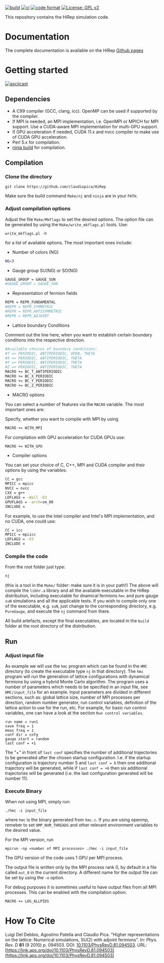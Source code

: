 [![build](https://github.com/claudiopica/HiRep/actions/workflows/build.yml/badge.svg?branch=HiRep-CUDA)](https://github.com/claudiopica/HiRep/actions/workflows/build.yml)
[![ci](https://github.com/claudiopica/HiRep/actions/workflows/ci.yml/badge.svg?branch=HiRep-CUDA)](https://github.com/claudiopica/HiRep/actions/workflows/ci.yml)
[![code format](https://github.com/claudiopica/HiRep/actions/workflows/check-format.yml/badge.svg?branch=HiRep-CUDA)](https://github.com/claudiopica/HiRep/actions/workflows/check-format.yml)
[![License: GPL v2](https://img.shields.io/badge/License-GPL_v2-blue.svg)](https://github.com/claudiopica/HiRep/blob/master/LICENSE.md)


This repository contains the HiRep simulation code.
# Documentation
The complete documentation is available on the HiRep  [Github pages](https://claudiopica.github.io/HiRep/)

# Getting started

[![asciicast](https://asciinema.org/a/550942.svg)](https://asciinema.org/a/550942)

## Dependencies

* A C99 compiler (GCC, clang, icc). OpenMP can be used if supported by the compiler.  
* If MPI is needed, an MPI implementation, i.e. OpenMPI or MPICH for MPI support. Use a CUDA-aware MPI implementation for multi-GPU support.
* If GPU acceleration if needed, CUDA 11.x and nvcc compiler to make use of CUDA GPU acceleration.
* Perl 5.x for compilation.
* [ninja build](https://ninja-build.org/) for compilation.


## Compilation

### Clone the directory

```
git clone https://github.com/claudiopica/HiRep
```

Make sure the build command `Make/nj` and `ninja` are in your `PATH`. 

### Adjust compilation options 
Adjust the file `Make/MkFlags` to set the desired options.
The option file can be generated by using the `Make/write_mkflags.pl` tools.
Use:
```
write_mkflags.pl -h
```
for a list of available options. The most important ones include:

* Number of colors (NG)
```bash
NG=3
```

* Gauge group SU(NG) or SO(NG)
```bash
GAUGE_GROUP = GAUGE_SUN
#GAUGE_GROUP = GAUGE_SON
```

* Representation of fermion fields
```bash
REPR = REPR_FUNDAMENTAL
#REPR = REPR_SYMMETRIC
#REPR = REPR_ANTISYMMETRIC
#REPR = REPR_ADJOINT
```

* Lattice boundary Conditions

Comment out the line here, when you want to establish certain boundary conditions into the respective direction.
```bash
#Available choices of boundary conditions:
#T => PERIODIC, ANTIPERIODIC, OPEN, THETA
#X => PERIODIC, ANTIPERIODIC, THETA
#Y => PERIODIC, ANTIPERIODIC, THETA
#Z => PERIODIC, ANTIPERIODIC, THETA
MACRO += BC_T_ANTIPERIODIC
MACRO += BC_X_PERIODIC
MACRO += BC_Y_PERIODIC
MACRO += BC_Z_PERIODIC
```

* MACRO options

You can select a number of features via the `MACRO` variable. The most important ones are:

Specify, whether you want to compile with MPI by using 

```bash
MACRO += WITH_MPI
```

For compilation with GPU acceleration for CUDA GPUs use:

```bash
MACRO += WITH_GPU
```

* Compiler options

You can set your choice of C, C++, MPI and CUDA compiler and their options by using the variables:
```bash
CC = gcc
MPICC = mpicc
NVCC = nvcc
CXX = g++
LDFLAGS = -Wall -O3
GPUFLAGS = -arch=sm_80 
INCLUDE = 
```

For example, to use the Intel compiler and Intel's MPI implementation, and no CUDA, one could use:

```bash
CC = icc
MPICC = mpiicc
LDFLAGS = -O3
INCLUDE = 
```

### Compile the code
From the root folder just type:
```bash
nj
```
(this is a tool in the `Make/` folder: make sure it is in your path!)
The above will compile the `libhr.a` library and all the available executable in the HiRep distribution, including executable for dnamical fermions `hmc` and pure gauge `suN` simulations and all the applicable tests.
If you wish to compile only one of the executable, e.g. `suN`, just change to the corresponding directory, e.g. `PureGauge`, and execute the `nj` command from there.

All build artefacts, except the final executables, are located in the `build` folder at the root directory of the distribution.


## Run

### Adjust input file
As example we will use the `hmc` program which can be found in the `HMC` directory (to create the executable type `nj` in that directory). 
The `hmc` program will run the generation of lattice configurations with dynamical fermions by using a hybrid Monte Carlo algorithm. The program uses a number of parameters which needs to be specified in an input file, see `HMC/input_file` for an example. 
Input parameters are divided in different sections, such as: global lattice size, number of MPI processes per direction, random number generator, run control variables, definition of the lattice action to use for the run, etc.
For example, for basic run control variables, one can have a look at the section `Run control variables`.

```
run name = run1
save freq = 1
meas freq = 1
conf dir = cnfg
gauge start = random 
last conf = +1
```

The "+" in front of `last conf` specifies the number of additional trajectories to be generated after the chosen startup configuration. I.e. if the startup configuration is trajectory number 5 and `last conf = 6` then one additional trajectory will be generated, while if `last conf = +6` then six additional trajectories will be generated (i.e. the last configuration generated will be number 11).

### Execute Binary

When not using MPI, simply run:

```
./hmc -i input_file
```

where `hmc` is the binary generated from `hmc.c`. If you are using openmp, remeber to set `OMP_NUM_THREADS` and other relevant environment variables to the desired value.

For the MPI version, run

```
mpirun -np <number of MPI processes> ./hmc -i input_file
```

The GPU version of the code uses 1 GPU per MPI process.

The output file is written only by the MPI process rank 0, by default in a file called `out_0` in the current directory. A different name for the output file can be set by using the `-o` option.

For debug purposes it is sometimes useful to have output files from all MPI processes. This can be enabled with the compilation option: 
```bash
MACRO += LOG_ALLPIDS
```


# How To Cite

Luigi Del Debbio, Agostino Patella and Claudio Pica. "Higher representations on the lattice: Numerical simulations, SU(2) with adjoint fermions". In: _Phys. Rev. D_ **81** (9 2010) p. 094503. DOI: [10.1103/PhysRevD.81.094503](https://doi.org/10.1103/PhysRevD.81.094503). URL: [https://link.aps.org/doi/10.1103/PhysRevD.81.094503](https://link.aps.org/doi/10.1103/PhysRevD.81.094503)


